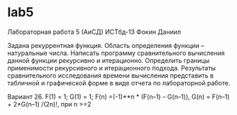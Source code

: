 # lab5
Лабораторная работа 5 (АиСД) ИСТбд-13 Фокин Даниил

Задана рекуррентная функция. Область определения функции – натуральные числа. 
Написать программу сравнительного вычисления данной функции рекурсивно и итерационно. 
Определить границы применимости рекурсивного и итерационного подхода. 
Результаты сравнительного исследования времени вычисления представить 
в табличной и графической форме в виде отчета по лабораторной работе.

Вариант 26. 
F(1) = 1; G(1) = 1; F(n) =(-1)**n * (F(n–1) – G(n–1)), G(n) = F(n–1) + 2*G(n–1) /(2n)!, при n >=2
